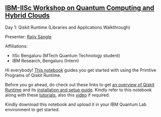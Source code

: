 ## [IBM-IISc Workshop on Quantum Computing and Hybrid Clouds](http://iihcl.iisc.ac.in/quantum_workshop_2022.html)

Day 1: Qiskit Runtime (Libraries and Applications Walkthrough)

Presenter: [Rajiv Sangle](https://www.linkedin.com/in/rajiv-sangle/)

Affiliations: 
* IISc Bengaluru (MTech Quantum Technology student)
* IBM Research, Bengaluru (Intern)

Hi everybody! [This notebook](https://github.com/Rajiv-Sangle/IBM-IISc_Quantum_workshop_2022/blob/main/Qiskit-Runtime%20Tutorial%20IISc-IBM%20Quantum%20Workshop.ipynb) guides you get started with using the Primtive Programs of Qiskit Runtime.

Before you go ahead, do check out these links to get [an overview of Qiskit Runtime][1] and its [installation and setup guide][2].
Kindly refer to this notebook along with these [tutorials][3], also this [video](https://www.youtube.com/watch?v=b9mdMye-iVk) if required.

Kindly download this notebook and upload it in your IBM Quantum Lab environment to get started.

[1]: https://quantum-computing.ibm.com/lab/docs/iql/runtime/
[2]: https://qiskit.org/documentation/partners/qiskit_ibm_runtime/getting_started.html
[3]: https://qiskit.org/documentation/partners/qiskit_ibm_runtime/tutorials.html

